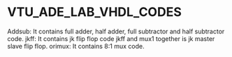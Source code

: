 # VTU_ADE_LAB_VHDL_CODES
Addsub: It contains full adder, half adder, full subtractor and half subtractor code.
jkff: It contains jk flip flop code
jkff and mux1 together is jk master slave flip flop.
orimux: It contains 8:1 mux code.
